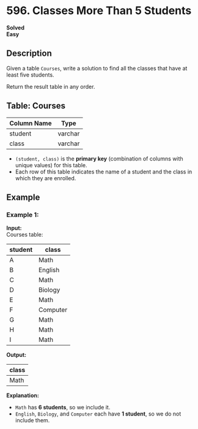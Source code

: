 # 596. Classes More Than 5 Students

**Solved**  
**Easy**  

## Description  
Given a table `Courses`, write a solution to find all the classes that have at least five students.  

Return the result table in any order.  

## Table: Courses  

| Column Name | Type    |
|-------------|---------|
| student     | varchar |
| class       | varchar |

- `(student, class)` is the **primary key** (combination of columns with unique values) for this table.  
- Each row of this table indicates the name of a student and the class in which they are enrolled.  

## Example  

### Example 1:  
**Input:**  
Courses table:  

| student | class    |
|---------|---------|
| A       | Math    |
| B       | English |
| C       | Math    |
| D       | Biology |
| E       | Math    |
| F       | Computer |
| G       | Math    |
| H       | Math    |
| I       | Math    |

**Output:**  

| class   |
|---------|
| Math    |

**Explanation:**  
- `Math` has **6 students**, so we include it.  
- `English`, `Biology`, and `Computer` each have **1 student**, so we do not include them.  
